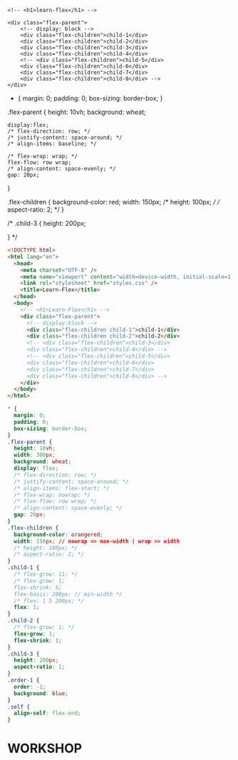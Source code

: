 <!-- html -->

<!DOCTYPE html>
<html lang="en">
<head>
    <meta charset="UTF-8">
    <meta name="viewport" content="width=device-width, initial-scale=1.0">
    <link rel="stylesheet" href="styles.css"/>
    <title>learn-flex</title>
</head>
<body>
    
    <!-- <h1>learn-flex</h1> -->

    <div class="flex-parent">
        <!-- display: block -->
        <div class="flex-children">child-1</div>
        <div class="flex-children">child-2</div>
        <div class="flex-children">child-3</div>
        <div class="flex-children">child-4</div>
        <!-- <div class="flex-children">child-5</div>
        <div class="flex-children">child-6</div>
        <div class="flex-children">child-7</div>
        <div class="flex-children">child-8</div> -->
    </div>
</body>
</html>


<!-- CSS v1 -->

* {
    margin: 0;
    padding: 0;
    box-sizing: border-box;
}

.flex-parent {
    height: 10vh;
    background: wheat;

    display:flex;
    /* flex-direction: row; */
    /* justify-content: space-around; */
    /* align-items: baseline; */

    /* flex-wrap: wrap; */
    flex-flow: row wrap;
    /* align-content: space-evenly; */
    gap: 20px;
    
}

.flex-children {
    background-color: red;
    width: 150px;
    /* height: 100px; */
    /* aspect-ratio: 2; */
} 

/* .child-3 {
    height: 200px;

} */


<!-- Instructor Vee -->
```html
<!DOCTYPE html>
<html lang="en">
  <head>
    <meta charset="UTF-8" />
    <meta name="viewport" content="width=device-width, initial-scale=1.0" />
    <link rel="stylesheet" href="styles.css" />
    <title>Learn-Flex</title>
  </head>
  <body>
    <!-- <h1>Learn-Flex</h1> -->
    <div class="flex-parent">
      <!-- display:block -->
      <div class="flex-children child-1">child-1</div>
      <div class="flex-children child-2">child-2</div>
      <!-- <div class="flex-children">child-3</div>
      <div class="flex-children">child-4</div> -->
      <!-- <div class="flex-children">child-5</div>
      <div class="flex-children">child-6</div>
      <div class="flex-children">child-7</div>
      <div class="flex-children">child-8</div> -->
    </div>
  </body>
</html>
```



```css
* {
  margin: 0;
  padding: 0;
  box-sizing: border-box;
}
.flex-parent {
  height: 10vh;
  width: 300px;
  background: wheat;
  display: flex;
  /* flex-direction: row; */
  /* justify-content: space-around; */
  /* align-items: flex-start; */
  /* flex-wrap: nowrap; */
  /* flex-flow: row wrap; */
  /* align-content: space-evenly; */
  gap: 20px;
}
.flex-children {
  background-color: orangered;
  width: 150px; // nowrap => max-width | wrap => width
  /* height: 100px; */
  /* aspect-ratio: 2; */
}
.child-1 {
  /* flex-grow: 11; */
  /* flex-grow: 1;
  flex-shrink: 5;
  flex-basis: 200px; // min-width */
  /* flex: 1 5 200px; */
  flex: 1;
}
.child-2 {
  /* flex-grow: 1; */
  flex-grow: 1;
  flex-shrink: 1;
}
.child-3 {
  height: 200px;
  aspect-ratio: 1;
}
.order-1 {
  order: -1;
  background: blue;
}
.self {
  align-self: flex-end;
}
```
# WORKSHOP